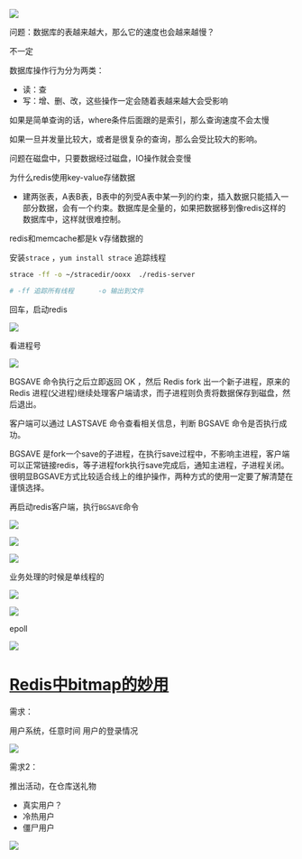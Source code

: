 ![](https://cdn.jsdelivr.net/gh/setcreed/pic_img/cdn_img/20200122211934.png)

问题：数据库的表越来越大，那么它的速度也会越来越慢？

不一定

数据库操作行为分为两类：

- 读：查
- 写：增、删、改，这些操作一定会随着表越来越大会受影响

如果是简单查询的话，where条件后面跟的是索引，那么查询速度不会太慢

如果一旦并发量比较大，或者是很复杂的查询，那么会受比较大的影响。

问题在磁盘中，只要数据经过磁盘，IO操作就会变慢



为什么redis使用key-value存储数据

- 建两张表，A表B表，B表中的列受A表中某一列的约束，插入数据只能插入一部分数据，会有一个约束。数据库是全量的，如果把数据移到像redis这样的数据库中，这样就很难控制。









redis和memcache都是k v存储数据的



安装`strace` ，`yum install strace` 追踪线程

```bash
strace -ff -o ~/stracedir/ooxx  ./redis-server

# -ff 追踪所有线程      -o 输出到文件
```

回车，启动redis

![](https://cdn.jsdelivr.net/gh/setcreed/pic_img/cdn_img/20200123094514.png)



看进程号

![](https://cdn.jsdelivr.net/gh/setcreed/pic_img/cdn_img/20200123094552.png)





BGSAVE 命令执行之后立即返回 OK ，然后 Redis fork 出一个新子进程，原来的 Redis 进程(父进程)继续处理客户端请求，而子进程则负责将数据保存到磁盘，然后退出。

客户端可以通过 LASTSAVE 命令查看相关信息，判断 BGSAVE 命令是否执行成功。

BGSAVE  是fork一个save的子进程，在执行save过程中，不影响主进程，客户端可以正常链接redis，等子进程fork执行save完成后，通知主进程，子进程关闭。很明显BGSAVE方式比较适合线上的维护操作，两种方式的使用一定要了解清楚在谨慎选择。



再启动redis客户端，执行`BGSAVE`命令

![](https://cdn.jsdelivr.net/gh/setcreed/pic_img/cdn_img/20200123094923.png)



![](https://cdn.jsdelivr.net/gh/setcreed/pic_img/cdn_img/20200123095002.png)





![](https://cdn.jsdelivr.net/gh/setcreed/pic_img/cdn_img/20200123095443.png)





业务处理的时候是单线程的





![](https://cdn.jsdelivr.net/gh/setcreed/pic_img/cdn_img/20200123101559.png)





![](https://cdn.jsdelivr.net/gh/setcreed/pic_img/cdn_img/20200123102549.png)





epoll

![](https://cdn.jsdelivr.net/gh/setcreed/pic_img/cdn_img/20200124094126.png)





# [Redis中bitmap的妙用](https://www.cnblogs.com/davidwang456/articles/9362203.html)



需求：

用户系统，任意时间 用户的登录情况

![](https://cdn.jsdelivr.net/gh/setcreed/pic_img/cdn_img/20200124122932.png)





需求2：

推出活动，在仓库送礼物

- 真实用户？
- 冷热用户
- 僵尸用户

![](https://cdn.jsdelivr.net/gh/setcreed/pic_img/cdn_img/20200124123649.png) 